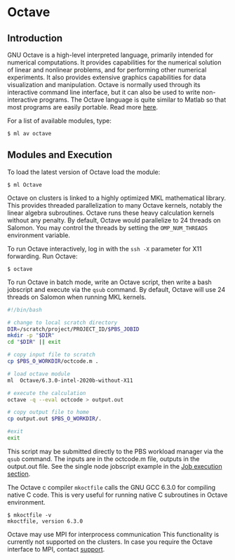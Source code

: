 # Octave

## Introduction

GNU Octave is a high-level interpreted language, primarily intended for numerical computations. It provides capabilities for the numerical solution of linear and nonlinear problems, and for performing other numerical experiments. It also provides extensive graphics capabilities for data visualization and manipulation. Octave is normally used through its interactive command line interface, but it can also be used to write non-interactive programs. The Octave language is quite similar to Matlab so that most programs are easily portable. Read more [here][a].

For a list of available modules, type:

```console
$ ml av octave
```

## Modules and Execution

To load the latest version of Octave load the module:

```console
$ ml Octave
```

Octave on clusters is linked to a highly optimized MKL mathematical library. This provides threaded parallelization to many Octave kernels, notably the linear algebra subroutines. Octave runs these heavy calculation kernels without any penalty. By default, Octave would parallelize to 24 threads on Salomon. You may control the threads by setting the `OMP_NUM_THREADS` environment variable.

To run Octave interactively, log in with the `ssh -X` parameter for X11 forwarding. Run Octave:

```console
$ octave
```

To run Octave in batch mode, write an Octave script, then write a bash jobscript and execute via the `qsub` command. By default, Octave will use 24 threads on Salomon when running MKL kernels.

```bash
#!/bin/bash

# change to local scratch directory
DIR=/scratch/project/PROJECT_ID/$PBS_JOBID
mkdir -p "$DIR"
cd "$DIR" || exit

# copy input file to scratch
cp $PBS_O_WORKDIR/octcode.m .

# load octave module
ml  Octave/6.3.0-intel-2020b-without-X11

# execute the calculation
octave -q --eval octcode > output.out

# copy output file to home
cp output.out $PBS_O_WORKDIR/.

#exit
exit
```

This script may be submitted directly to the PBS workload manager via the `qsub` command. The inputs are in the octcode.m file, outputs in the output.out file. See the single node jobscript example in the [Job execution section][1].

The Octave c compiler `mkoctfile` calls the GNU GCC 6.3.0 for compiling native C code. This is very useful for running native C subroutines in Octave environment.

```console
$ mkoctfile -v
mkoctfile, version 6.3.0
```

Octave may use MPI for interprocess communication This functionality is currently not supported on the clusters. In case you require the Octave interface to MPI, contact [support][b].

[1]: ../../general/job-submission-and-execution.md

[a]: https://www.gnu.org/software/octave/
[b]: https://support.it4i.cz/rt/
[c]: https://octave.sourceforge.net/parallel/
